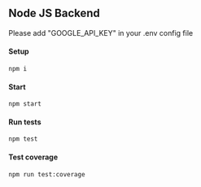 ## Node JS Backend

Please add "GOOGLE_API_KEY" in your .env config file

#### Setup

`npm i `

#### Start

`npm start`

#### Run tests

`npm test`

#### Test coverage

`npm run test:coverage`
